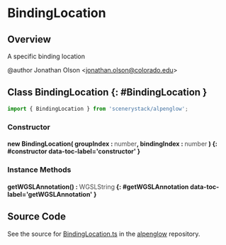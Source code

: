 # BindingLocation

## Overview

A specific binding location

@author Jonathan Olson &lt;jonathan.olson@colorado.edu&gt;

## Class BindingLocation {: #BindingLocation }


```js
import { BindingLocation } from 'scenerystack/alpenglow';
```
### Constructor

#### new BindingLocation( groupIndex : <span style="font-weight: 400; opacity: 80%;">number</span>, bindingIndex : <span style="font-weight: 400; opacity: 80%;">number</span> ) {: #constructor data-toc-label='constructor' }

### Instance Methods

#### getWGSLAnnotation() : <span style="font-weight: 400; opacity: 80%;">WGSLString</span> {: #getWGSLAnnotation data-toc-label='getWGSLAnnotation' }



## Source Code

See the source for [BindingLocation.ts](https://github.com/phetsims/alpenglow/blob/main/js/webgpu/compute/BindingLocation.ts) in the [alpenglow](https://github.com/phetsims/alpenglow) repository.
